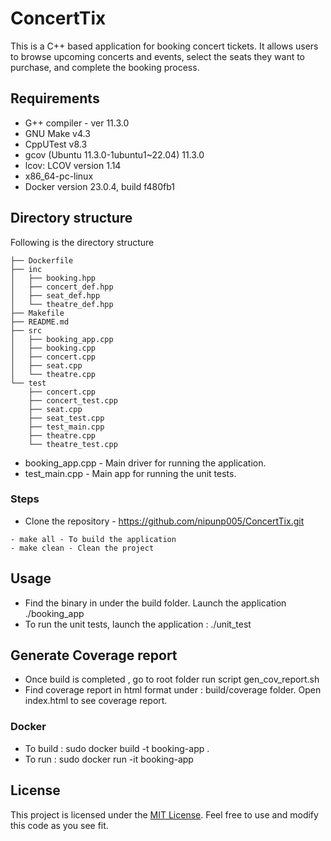 # ConcertTix
This is a C++ based application for booking concert tickets. It allows users to browse upcoming concerts and events, select the seats they want to purchase, and complete the booking process.

## Requirements
- G++ compiler - ver 11.3.0
- GNU Make v4.3
- CppUTest v8.3
- gcov (Ubuntu 11.3.0-1ubuntu1~22.04) 11.3.0
- lcov: LCOV version 1.14
- x86_64-pc-linux
- Docker version 23.0.4, build f480fb1

## Directory structure

Following is the directory structure 
```
├── Dockerfile
├── inc
│   ├── booking.hpp
│   ├── concert_def.hpp
│   ├── seat_def.hpp
│   └── theatre_def.hpp
├── Makefile
├── README.md
├── src
│   ├── booking_app.cpp
│   ├── booking.cpp
│   ├── concert.cpp
│   ├── seat.cpp
│   └── theatre.cpp
└── test
    ├── concert.cpp
    ├── concert_test.cpp
    ├── seat.cpp
    ├── seat_test.cpp
    ├── test_main.cpp
    ├── theatre.cpp
    └── theatre_test.cpp

```
- booking_app.cpp - Main driver for running the application.
- test_main.cpp - Main app for running the unit tests.

### Steps 

- Clone the repository - https://github.com/nipunp005/ConcertTix.git
```
- make all - To build the application
- make clean - Clean the project

```

## Usage

- Find the binary in under the build folder. Launch the application ./booking_app 
- To run the unit tests, launch the application : ./unit_test

## Generate Coverage report

- Once build is completed , go to root folder run script gen_cov_report.sh
- Find coverage report in html format under : build/coverage folder. Open index.html to see coverage report.

### Docker

- To build : sudo docker build -t booking-app .
- To run   : sudo docker run -it booking-app 

## License

This project is licensed under the [MIT License](https://opensource.org/licenses/MIT). Feel free to use and modify this code as you see fit.
